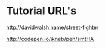 Tutorial URL's
====================

http://davidwalsh.name/street-fighter

http://codepen.io/jkneb/pen/smtHA